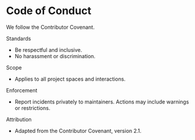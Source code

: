 # Code of Conduct

We follow the Contributor Covenant.

Standards
- Be respectful and inclusive.
- No harassment or discrimination.

Scope
- Applies to all project spaces and interactions.

Enforcement
- Report incidents privately to maintainers. Actions may include warnings or restrictions.

Attribution
- Adapted from the Contributor Covenant, version 2.1.

